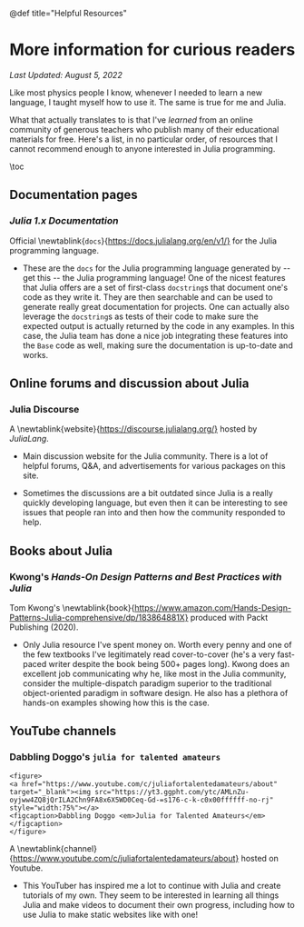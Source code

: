 @def title="Helpful Resources"

# More information for curious readers

_Last Updated: August 5, 2022_

Like most physics people I know, whenever I needed to learn a new language, I taught myself how to use it. The same is true for me and Julia.

What that actually translates to is that I've _learned_ from an online community of generous teachers who publish many of their educational materials for free. Here's a list, in no particular order, of resources that I cannot recommend enough to anyone interested in Julia programming.

\toc

## Documentation pages

### _Julia 1.x Documentation_

Official \newtablink{<code>docs</code>}{https://docs.julialang.org/en/v1/} for the Julia programming language.

- These are the `docs` for the Julia programming language generated by -- get this -- the Julia programming language! One of the nicest features that Julia offers are a set of first-class `docstring`s that document one's code as they write it. They are then searchable and can be used to generate really great documentation for projects. One can actually also leverage the `docstring`s as tests of their code to make sure the expected output is actually returned by the code in any examples. In this case, the Julia team has done a nice job integrating these features into the `Base` code as well, making sure the documentation is up-to-date and works.

## Online forums and discussion about Julia

### Julia Discourse 
A \newtablink{website}{https://discourse.julialang.org/} hosted by _JuliaLang_.

- Main discussion website for the Julia community. There is a lot of helpful forums, Q&A, and advertisements for various packages on this site.

- Sometimes the discussions are a bit outdated since Julia is a really quickly developing language, but even then it can be interesting to see issues that people ran into and then how the community responded to help.

## Books about Julia

### Kwong's _Hands-On Design Patterns and Best Practices with Julia_

Tom Kwong's \newtablink{book}{https://www.amazon.com/Hands-Design-Patterns-Julia-comprehensive/dp/183864881X} produced with Packt Publishing (2020).

- Only Julia resource I've spent money on. Worth every penny and one of the few textbooks I've legitimately read cover-to-cover (he's a very fast-paced writer despite the book being 500+ pages long). Kwong does an excellent job communicating why he, like most in the Julia community, consider the  multiple-dispatch paradigm superior to the traditional object-oriented paradigm in software design. He also has a plethora of hands-on examples showing how this is the case.

## YouTube channels

### Dabbling Doggo's `julia for talented amateurs`

~~~
<figure>
<a href="https://www.youtube.com/c/juliafortalentedamateurs/about" target="_blank"><img src="https://yt3.ggpht.com/ytc/AMLnZu-oyjww4ZQ8jQrILA2Chn9FA8x6X5WD0Ceq-Gd-=s176-c-k-c0x00ffffff-no-rj" style="width:75%"></a>
<figcaption>Dabbling Doggo <em>Julia for Talented Amateurs</em></figcaption>
</figure>
~~~

A \newtablink{channel}{https://www.youtube.com/c/juliafortalentedamateurs/about}  hosted on Youtube.

- This YouTuber has inspired me a lot to continue with Julia and create tutorials of my own. They seem to be interested in learning all things Julia and make videos to document their own progress, including how to use Julia to make static websites like with one!
